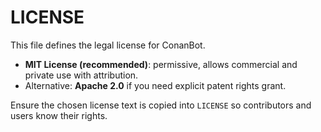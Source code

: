 # LICENSE

This file defines the legal license for ConanBot.

- **MIT License (recommended)**: permissive, allows commercial and private use with attribution.
- Alternative: **Apache 2.0** if you need explicit patent rights grant.

Ensure the chosen license text is copied into `LICENSE` so contributors and users know their rights.